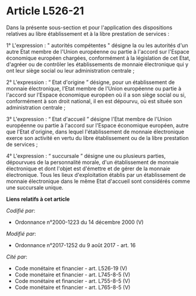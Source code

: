 # Article L526-21

Dans la présente sous-section et pour l'application des dispositions relatives au libre établissement et à la libre
prestation de services :

1° L'expression : " autorités compétentes " désigne la ou les autorités d'un autre Etat membre de l'Union européenne ou
partie à l'accord sur l'Espace économique européen chargées, conformément à la législation de cet Etat, d'agréer ou de
contrôler les établissements de monnaie électronique qui y ont leur siège social ou leur administration centrale ;

2° L'expression : “ Etat d'origine ” désigne, pour un établissement de monnaie électronique, l'Etat membre de l'Union
européenne ou partie à l'accord sur l'Espace économique européen où il a son siège social ou si, conformément à son droit
national, il en est dépourvu, où est située son administration centrale ;

3° L'expression : “ Etat d'accueil ” désigne l'Etat membre de l'Union européenne ou partie à l'accord sur l'Espace économique
européen, autre que l'Etat d'origine, dans lequel l'établissement de monnaie électronique exerce son activité en vertu du
libre établissement ou de la libre prestation de services ;

4° L'expression : “ succursale ” désigne une ou plusieurs parties, dépourvues de la personnalité morale, d'un établissement
de monnaie électronique et dont l'objet est d'émettre et de gérer de la monnaie électronique. Tous les lieux d'exploitation
établis par un établissement de monnaie électronique dans le même Etat d'accueil sont considérés comme une succursale unique.

**Liens relatifs à cet article**

_Codifié par_:

  - Ordonnance n°2000-1223 du 14 décembre 2000 (V)

_Modifié par_:

  - Ordonnance n°2017-1252 du 9 août 2017 - art. 16

_Cité par_:

  - Code monétaire et financier - art. L526-19 (V)
  - Code monétaire et financier - art. L745-8-5 (V)
  - Code monétaire et financier - art. L755-8-5 (V)
  - Code monétaire et financier - art. L765-8-5 (V)

